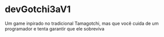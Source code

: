 # devGotchi3aV1
Um game inpirado no tradicional Tamagotchi, mas que você cuida de um programador e tenta garantir que ele sobreviva

